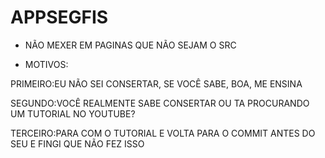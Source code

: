 # APPSEGFIS

- NÃO MEXER EM PAGINAS QUE NÃO SEJAM O SRC

- MOTIVOS:

PRIMEIRO:EU NÃO SEI CONSERTAR, SE VOCÊ SABE, BOA, ME ENSINA

SEGUNDO:VOCÊ REALMENTE SABE CONSERTAR OU TA PROCURANDO UM TUTORIAL NO YOUTUBE?

TERCEIRO:PARA COM O TUTORIAL E VOLTA PARA O COMMIT ANTES DO SEU E FINGI QUE NÃO FEZ ISSO
